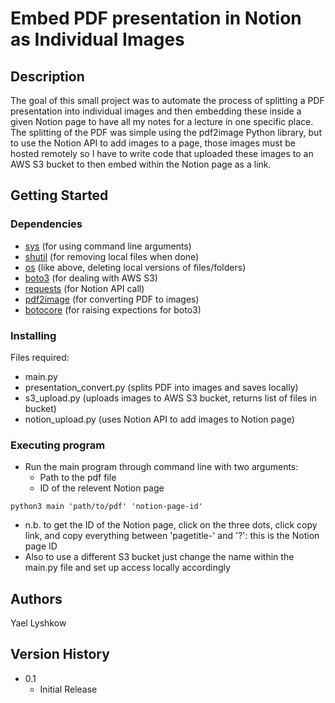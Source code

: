 # Embed PDF presentation in Notion as Individual Images
## Description
The goal of this small project was to automate the process of splitting a PDF presentation into individual images and then embedding these inside a given Notion page to have all my notes for a lecture in one specific place. The splitting of the PDF was simple using the pdf2image Python library, but to use the Notion API to add images to a page, those images must be hosted remotely so I have to write code that uploaded these images to an AWS S3 bucket to then embed within the Notion page as a link.

## Getting Started

### Dependencies
* [sys](https://docs.python.org/3/library/sys.html) (for using command line arguments)
* [shutil](https://docs.python.org/3/library/shutil.html) (for removing local files when done)
* [os](https://docs.python.org/3/library/os.html) (like above, deleting local versions of files/folders)
* [boto3](https://boto3.amazonaws.com/v1/documentation/api/latest/index.html) (for dealing with AWS S3)
* [requests](https://pypi.org/project/requests/) (for Notion API call)
* [pdf2image](https://pypi.org/project/pdf2image/) (for converting PDF to images)
* [botocore](https://github.com/boto/botocore) (for raising expections for boto3)

### Installing
Files required:
   * main.py
   * presentation_convert.py (splits PDF into images and saves locally)
   * s3_upload.py (uploads images to AWS S3 bucket, returns list of files in bucket)
   * notion_upload.py (uses Notion API to add images to Notion page)

### Executing program
* Run the main program through command line with two arguments:
  * Path to the pdf file
  * ID of the relevent Notion page

```
python3 main 'path/to/pdf' 'notion-page-id'
```
* n.b. to get the ID of the Notion page, click on the three dots, click copy link, and copy everything between 'pagetitle-' and '?': this is the Notion page ID
* Also to use a different S3 bucket just change the name within the main.py file and set up access locally accordingly

## Authors

Yael Lyshkow

## Version History

* 0.1
    * Initial Release

